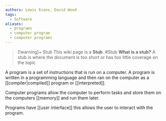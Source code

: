 ```yaml
---
authors: Lewis Evans, David Wood
tags:
  - Software
aliases:
  - programs
  - computer program
  - computer programs
---
```

> [!warning]+ Stub
> This wiki page is a **Stub**.
> #Stub 
> **What is a stub?**
> A stub is where the document is too short or has too little coverage on the topic

A program is a set of instructions that is run on a computer. A program is written in a programming language and then ran on the computer as a [[compiler|compiled]] program or [[interpreted]].

Computer programs allow the computer to perform tasks and store them on the computers [[memory]] and run them later.

Programs have [[user interface]] this allows the user to interact with the program.
